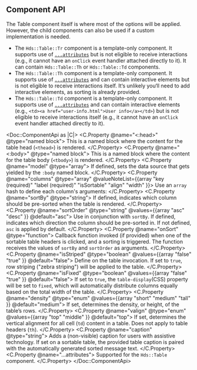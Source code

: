 ## Component API

The Table component itself is where most of the options will be applied. However, the child components can also be used if a custom implementation is needed.

- The `Hds::Table::Tr` component is a template-only component. It supports use of [`...attributes`](https://guides.emberjs.com/release/in-depth-topics/patterns-for-components/#toc_attribute-ordering) but is not eligible to receive interactions (e.g., it cannot have an `onClick` event handler attached directly to it). It can contain `Hds::Table::Th` or `Hds::Table::Td` components.
- The `Hds::Table::Th` component is a template-only component. It supports use of [`...attributes`](https://guides.emberjs.com/release/in-depth-topics/patterns-for-components/#toc_attribute-ordering) and can contain interactive elements but is not eligible to receive interactions itself. It‘s unlikely you‘ll need to add interactive elements, as sorting is already provided.
- The `Hds::Table::Td` component is a template-only component. It supports use of [`...attributes`](https://guides.emberjs.com/release/in-depth-topics/patterns-for-components/#toc_attribute-ordering) and can contain interactive elements (e.g., `<td><a href="user-info.html">User info</a></td>`) but is not eligible to receive interactions itself (e.g., it cannot have an `onClick` event handler attached directly to it).

<Doc::ComponentApi as |C|>
  <C.Property @name="<:head>" @type="named block">
    This is a named block where the content for the table head (`<thead>`) is rendered.
  </C.Property>
  <C.Property @name="<:body>" @type="named block">
    This is a named block where the content for the table body (`<tbody>`) is rendered.
  </C.Property>
  <C.Property @name="model" @type="array">
    If defined, sets the data source that gets yielded by the `:body` named block.
  </C.Property>
  <C.Property @name="columns" @type="array" @valueNoteList={{array "key (required)" "label (required)" "isSortable" "align" "width" }}>
  Use an `array` hash to define each column's arguments:
  </C.Property>
  <C.Property @name="sortBy" @type="string">
    If defined, indicates which column should be pre-sorted when the table is rendered.
  </C.Property>
  <C.Property @name="sortOrder" @type="string" @values={{array "asc" "desc" }} @default="asc">
    Use in conjunction with `sortBy`. If defined, indicates which direction the column should be pre-sorted in. If not defined, `asc` is applied by default.
  </C.Property>
  <C.Property @name="onSort" @type="function">
    Callback function invoked (if provided) when one of the sortable table headers is clicked, and a sorting is triggered. The function receives the values of `sortBy` and `sortOrder` as arguments.
  </C.Property>
  <C.Property @name="isStriped" @type="boolean" @values={{array "false" "true" }} @default="false">
    Define on the table invocation. If set to `true`, row striping ("zebra striping") will be applied to the table.
  </C.Property>
  <C.Property @name="isFixed" @type="boolean" @values={{array "false" "true" }} @default="false">
    If set to `true`, the `table-display`(CSS) property will be set to `fixed`, which will automatically distribute columns equally based on the total width of the table.
  </C.Property>
  <C.Property @name="density" @type="enum" @values={{array "short" "medium" "tall" }} @default="medium">
    If set, determines the density, or height, of the table’s rows.
  </C.Property>
  <C.Property @name="valign" @type="enum" @values={{array "top" "middle" }} @default="top">
    If set, determines the vertical alignment for all cell (`td`) content in a table. Does not apply to table headers (`th`).
  </C.Property>
  <C.Property @name="caption" @type="string">
    Adds a (non-visible) caption for users with assistive technology. If set on a sortable table, the provided table caption is paired with the automatically generated sorted message text.
  </C.Property>
  <C.Property @name="...attributes">
    Supported for the `Hds::Table` component.
  </C.Property>
</Doc::ComponentApi>

